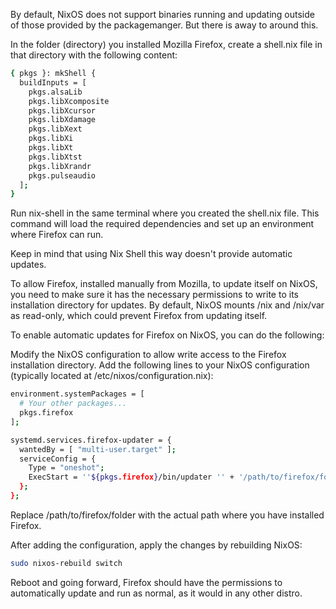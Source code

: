 By default, NixOS does not support binaries running and updating outside of those provided by the packagemanger. But there is away to around this.

In the folder (directory) you installed Mozilla Firefox, create a shell.nix file in that directory with the following content:

```bash
{ pkgs }: mkShell {
  buildInputs = [
    pkgs.alsaLib
    pkgs.libXcomposite
    pkgs.libXcursor
    pkgs.libXdamage
    pkgs.libXext
    pkgs.libXi
    pkgs.libXt
    pkgs.libXtst
    pkgs.libXrandr
    pkgs.pulseaudio
  ];
}
```
Run nix-shell in the same terminal where you created the shell.nix file. This command will load the required dependencies and set up an environment where Firefox can run.

Keep in mind that using Nix Shell this way doesn't provide automatic updates.

To allow Firefox, installed manually from Mozilla, to update itself on NixOS, you need to make sure it has the necessary permissions to write to its installation directory for updates. By default, NixOS mounts /nix and /nix/var as read-only, which could prevent Firefox from updating itself.

To enable automatic updates for Firefox on NixOS, you can do the following:

Modify the NixOS configuration to allow write access to the Firefox installation directory. Add the following lines to your NixOS configuration (typically located at /etc/nixos/configuration.nix):

```bash
environment.systemPackages = [
  # Your other packages...
  pkgs.firefox
];

systemd.services.firefox-updater = {
  wantedBy = [ "multi-user.target" ];
  serviceConfig = {
    Type = "oneshot";
    ExecStart = ''${pkgs.firefox}/bin/updater '' + '/path/to/firefox/folder';
  };
};

```
Replace /path/to/firefox/folder with the actual path where you have installed Firefox.

After adding the configuration, apply the changes by rebuilding NixOS:

```bash
sudo nixos-rebuild switch
```

Reboot and going forward, Firefox should have the permissions to automatically update and run as normal, as it would in any other distro. 
